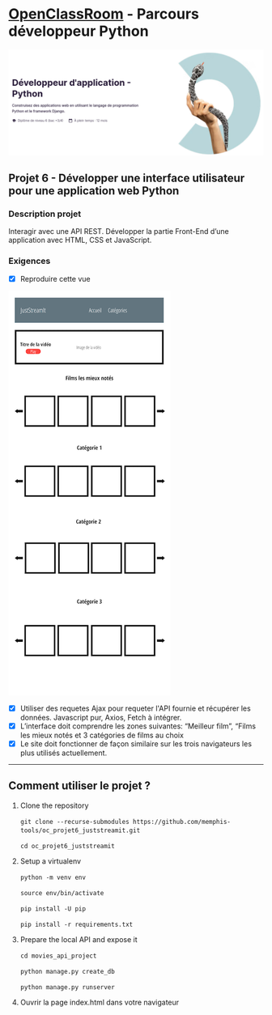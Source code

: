 # [OpenClassRoom](https://openclassrooms.com/) - Parcours développeur Python
![Screenshot](oc_parcours_dev_python.png)
## Projet 6 - Développer une interface utilisateur pour une application web Python

### Description projet
Interagir avec une API REST. Développer la partie Front-End d’une application avec HTML, CSS et JavaScript.

### Exigences
- [x] Reproduire cette vue

![Screenshot](just_stream_it_template.png)
- [x] Utiliser des requetes Ajax pour requeter l'API fournie et récupérer les données. Javascript pur, Axios, Fetch à intégrer.
- [x] L’interface doit comprendre les zones suivantes: “Meilleur film”, “Films les mieux notés et 3 catégories de films au choix
- [x] Le site doit fonctionner de façon similaire sur les trois navigateurs les plus utilisés actuellement.
---

## Comment utiliser le projet ?
1. Clone the repository

      `git clone --recurse-submodules https://github.com/memphis-tools/oc_projet6_juststreamit.git`

      `cd oc_projet6_juststreamit`

2. Setup a virtualenv

      `python -m venv env`

      `source env/bin/activate`

      `pip install -U pip`

      `pip install -r requirements.txt`
      
3. Prepare the local API and expose it

      `cd movies_api_project`
      
      `python manage.py create_db`

      `python manage.py runserver`

4. Ouvrir la page index.html dans votre navigateur


